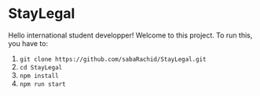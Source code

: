 # StayLegal
Hello international student developper! Welcome to this project. To run this, you have to:

1. `git clone https://github.com/sabaRachid/StayLegal.git`
2. `cd StayLegal`
3. `npm install`
4. `npm run start`
